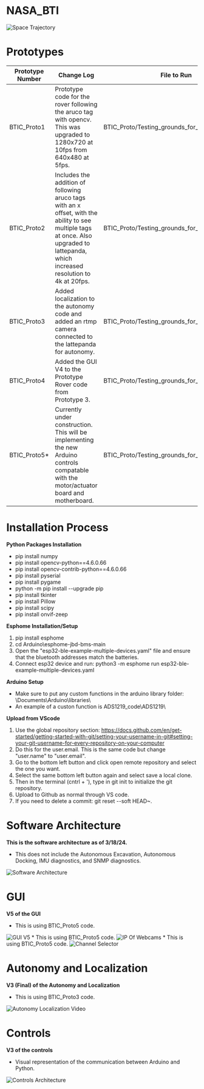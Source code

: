 # NASA_BTI
<img src="https://github.com/TjadenWright/NASA_BTI/blob/main/Media/Space Trajectory logo.jpg" alt="Space Trajectory" title="Space Trajectory" />

# Prototypes
| Prototype Number  | Change Log | File to Run |
| ------------- | ------------- |--------------|
| BTIC_Proto1   | Prototype code for the rover following the aruco tag with opencv. This was upgraded to 1280x720 at 10fps from 640x480 at 5fps.  | BTIC_Proto/Testing_grounds_for_class_aruco.py |
| BTIC_Proto2   | Includes the addition of following aruco tags with an x offset, with the ability to see multiple tags at once. Also upgraded to lattepanda, which increased resolution to 4k at 20fps.  | BTIC_Proto/Testing_grounds_for_class_arucoV2.py | 
| BTIC_Proto3   | Added localization to the autonomy code and added an rtmp camera connected to the lattepanda for autonomy. | BTIC_Proto/Testing_grounds_for_class_arucoV3.py | 
| BTIC_Proto4   | Added the GUI V4 to the Prototype Rover code from Prototype 3. | BTIC_Proto/Testing_grounds_for_class_arucoV4.py | 
| BTIC_Proto5*  | Currently under construction. This will be implementing the new Arduino controls compatable with the motor/actuator board and motherboard. | BTIC_Proto/Testing_grounds_for_class_arucoV5.py
# Installation Process
**Python Packages Installation**
* pip install numpy
* pip install opencv-python==4.6.0.66
* pip install opencv-contrib-python==4.6.0.66
* pip install pyserial
* pip install pygame
* python -m pip install --upgrade pip
* pip install tkinter
* pip install Pillow
* pip install scipy
* pip install onvif-zeep

**Esphome Installation/Setup**
1. pip install esphome
2. cd Arduino\esphome-jbd-bms-main
3. Open the "esp32-ble-example-multiple-devices.yaml" file and ensure that the bluetooth addresses match the batteries.
4. Connect esp32 device and run: python3 -m esphome run esp32-ble-example-multiple-devices.yaml

**Arduino Setup**
* Make sure to put any custom functions in the arduino library folder: \Documents\Arduino\libraries\
* An example of a custon function is ADS1219_code\ADS1219\

**Upload from VScode**
1. Use the global repository section: https://docs.github.com/en/get-started/getting-started-with-git/setting-your-username-in-git#setting-your-git-username-for-every-repository-on-your-computer
2. Do this for the user.email. This is the same code but change "user.name" to "user.email".
3. Go to the bottom left button and click open remote repository and select the one you want.
4. Select the same bottom left button again and select save a local clone.
5. Then in the terminal (cntrl + '), type in git init to initialize the git repository.
6. Upload to Github as normal through VS code.
7. If you need to delete a commit: git reset --soft HEAD~.

# Software Architecture
**This is the software architecture as of 3/18/24.**
* This does not include the Autonomous Excavation, Autonomous Docking, IMU diagnostics, and SNMP diagnostics.
<img src="https://github.com/TjadenWright/NASA_BTI/blob/main/Media/Software%20Architecture.png" alt="Software Architecture" title="Software Architecture" />

# GUI
**V5 of the GUI**
* This is using BTIC_Proto5 code.
<img src="https://github.com/TjadenWright/NASA_BTI/blob/main/Media/GUI_V5.png" alt="GUI V5" title="GUI V5" />
* This is using BTIC_Proto5 code.
<img src="https://github.com/TjadenWright/NASA_BTI/blob/main/Media/IP_of_webcams.png" alt="IP Of Webcams" title="IP Of Webcams" />
* This is using BTIC_Proto5 code.
<img src="https://github.com/TjadenWright/NASA_BTI/blob/main/Media/Channel_Selector.png" alt="Channel Selector" title="Channel Selector" />


# Autonomy and Localization
**V3 (Final) of the Autonomy and Localization**
* This is using BTIC_Proto3 code.
<img src="https://github.com/TjadenWright/NASA_BTI/blob/main/Media/Autonomy_Localization_Video.gif" alt="Autonomy Localization Video" title="Autonomy Localization Video" />

# Controls
**V3 of the controls**
* Visual representation of the communication between Arduino and Python.
<img src="https://github.com/TjadenWright/NASA_BTI/blob/main/Media/controls_architecture.png" alt="Controls Architecture" title="Controls Architecture" />